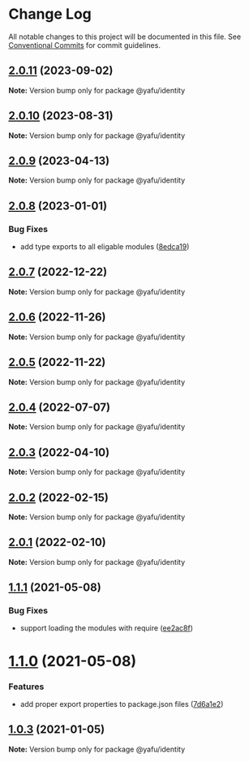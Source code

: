 # Change Log

All notable changes to this project will be documented in this file.
See [Conventional Commits](https://conventionalcommits.org) for commit guidelines.

## [2.0.11](https://github.com/TheLudd/yafu-mono/compare/@yafu/identity@2.0.10...@yafu/identity@2.0.11) (2023-09-02)

**Note:** Version bump only for package @yafu/identity

## [2.0.10](https://github.com/TheLudd/yafu-mono/compare/@yafu/identity@2.0.9...@yafu/identity@2.0.10) (2023-08-31)

**Note:** Version bump only for package @yafu/identity

## [2.0.9](https://github.com/TheLudd/yafu-mono/compare/@yafu/identity@2.0.8...@yafu/identity@2.0.9) (2023-04-13)

**Note:** Version bump only for package @yafu/identity

## [2.0.8](https://github.com/TheLudd/yafu-mono/compare/@yafu/identity@2.0.7...@yafu/identity@2.0.8) (2023-01-01)

### Bug Fixes

- add type exports to all eligable modules ([8edca19](https://github.com/TheLudd/yafu-mono/commit/8edca192cf02cb1547a5b6287484e7593bac587f))

## [2.0.7](https://github.com/TheLudd/yafu-mono/compare/@yafu/identity@2.0.6...@yafu/identity@2.0.7) (2022-12-22)

**Note:** Version bump only for package @yafu/identity

## [2.0.6](https://github.com/TheLudd/yafu-mono/compare/@yafu/identity@2.0.5...@yafu/identity@2.0.6) (2022-11-26)

**Note:** Version bump only for package @yafu/identity

## [2.0.5](https://github.com/TheLudd/yafu-mono/compare/@yafu/identity@2.0.4...@yafu/identity@2.0.5) (2022-11-22)

**Note:** Version bump only for package @yafu/identity

## [2.0.4](https://github.com/TheLudd/yafu-mono/compare/@yafu/identity@2.0.3...@yafu/identity@2.0.4) (2022-07-07)

**Note:** Version bump only for package @yafu/identity

## [2.0.3](https://github.com/TheLudd/yafu-mono/compare/@yafu/identity@2.0.2...@yafu/identity@2.0.3) (2022-04-10)

**Note:** Version bump only for package @yafu/identity

## [2.0.2](https://github.com/TheLudd/yafu-mono/compare/@yafu/identity@2.0.1...@yafu/identity@2.0.2) (2022-02-15)

**Note:** Version bump only for package @yafu/identity

## [2.0.1](https://github.com/TheLudd/yafu-mono/compare/@yafu/identity@2.0.0...@yafu/identity@2.0.1) (2022-02-10)

**Note:** Version bump only for package @yafu/identity

## [1.1.1](https://github.com/TheLudd/yafu-mono/compare/@yafu/identity@1.1.0...@yafu/identity@1.1.1) (2021-05-08)

### Bug Fixes

- support loading the modules with require ([ee2ac8f](https://github.com/TheLudd/yafu-mono/commit/ee2ac8f9ff737bb3aad2fe6fda8c89c8d8e5c72c))

# [1.1.0](https://github.com/TheLudd/yafu-mono/compare/@yafu/identity@1.0.4...@yafu/identity@1.1.0) (2021-05-08)

### Features

- add proper export properties to package.json files ([7d6a1e2](https://github.com/TheLudd/yafu-mono/commit/7d6a1e2e24942281f93f66ded542ebcc5d1815a1))

## [1.0.3](https://github.com/TheLudd/yafu-mono/compare/@yafu/identity@1.0.2...@yafu/identity@1.0.3) (2021-01-05)

**Note:** Version bump only for package @yafu/identity
